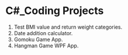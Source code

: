 # C#_Coding Projects

1. Test BMI value and return weight categories.
2. Date addition calculator.
3. Gomoku Game App.
4. Hangman Game WPF App.

